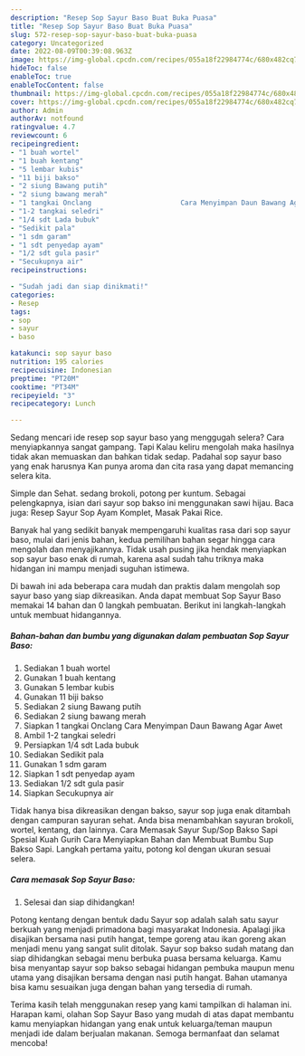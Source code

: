 ```yaml
---
description: "Resep Sop Sayur Baso Buat Buka Puasa"
title: "Resep Sop Sayur Baso Buat Buka Puasa"
slug: 572-resep-sop-sayur-baso-buat-buka-puasa
category: Uncategorized
date: 2022-08-09T00:39:08.963Z
image: https://img-global.cpcdn.com/recipes/055a18f22984774c/680x482cq70/sop-sayur-baso-foto-resep-utama.jpg
hideToc: false
enableToc: true
enableTocContent: false
thumbnail: https://img-global.cpcdn.com/recipes/055a18f22984774c/680x482cq70/sop-sayur-baso-foto-resep-utama.jpg
cover: https://img-global.cpcdn.com/recipes/055a18f22984774c/680x482cq70/sop-sayur-baso-foto-resep-utama.jpg
author: Admin
authorAv: notfound
ratingvalue: 4.7
reviewcount: 6
recipeingredient:
- "1 buah wortel"
- "1 buah kentang"
- "5 lembar kubis"
- "11 biji bakso"
- "2 siung Bawang putih"
- "2 siung bawang merah"
- "1 tangkai Onclang                      Cara Menyimpan Daun Bawang Agar Awet"
- "1-2 tangkai seledri"
- "1/4 sdt Lada bubuk"
- "Sedikit pala"
- "1 sdm garam"
- "1 sdt penyedap ayam"
- "1/2 sdt gula pasir"
- "Secukupnya air"
recipeinstructions:

- "Sudah jadi dan siap dinikmati!"
categories:
- Resep
tags:
- sop
- sayur
- baso

katakunci: sop sayur baso 
nutrition: 195 calories
recipecuisine: Indonesian
preptime: "PT20M"
cooktime: "PT34M"
recipeyield: "3"
recipecategory: Lunch

---
```



Sedang mencari ide resep sop sayur baso yang menggugah selera? Cara menyiapkannya sangat gampang. Tapi Kalau keliru mengolah maka hasilnya tidak akan memuaskan dan bahkan tidak sedap. Padahal sop sayur baso yang enak harusnya Kan punya aroma dan cita rasa yang dapat memancing selera kita.


Simple dan Sehat. sedang brokoli, potong per kuntum. Sebagai pelengkapnya, isian dari sayur sop bakso ini menggunakan sawi hijau. Baca juga: Resep Sayur Sop Ayam Komplet, Masak Pakai Rice.

Banyak hal yang sedikit banyak mempengaruhi kualitas rasa dari sop sayur baso, mulai dari jenis bahan, kedua pemilihan bahan segar hingga cara mengolah dan menyajikannya. Tidak usah pusing jika hendak menyiapkan sop sayur baso enak di rumah, karena asal sudah tahu triknya maka hidangan ini mampu menjadi suguhan istimewa.


Di bawah ini ada beberapa cara mudah dan praktis dalam mengolah sop sayur baso yang siap dikreasikan. Anda dapat membuat Sop Sayur Baso memakai 14 bahan dan 0 langkah pembuatan. Berikut ini langkah-langkah untuk membuat hidangannya.

<!--inarticleads1-->

##### Bahan-bahan dan bumbu yang digunakan dalam pembuatan Sop Sayur Baso:

1. Sediakan 1 buah wortel
1. Gunakan 1 buah kentang
1. Gunakan 5 lembar kubis
1. Gunakan 11 biji bakso
1. Sediakan 2 siung Bawang putih
1. Sediakan 2 siung bawang merah
1. Siapkan 1 tangkai Onclang                      Cara Menyimpan Daun Bawang Agar Awet
1. Ambil 1-2 tangkai seledri
1. Persiapkan 1/4 sdt Lada bubuk
1. Sediakan Sedikit pala
1. Gunakan 1 sdm garam
1. Siapkan 1 sdt penyedap ayam
1. Sediakan 1/2 sdt gula pasir
1. Siapkan Secukupnya air


Tidak hanya bisa dikreasikan dengan bakso, sayur sop juga enak ditambah dengan campuran sayuran sehat. Anda bisa menambahkan sayuran brokoli, wortel, kentang, dan lainnya. Cara Memasak Sayur Sup/Sop Bakso Sapi Spesial Kuah Gurih Cara Menyiapkan Bahan dan Membuat Bumbu Sup Bakso Sapi. Langkah pertama yaitu, potong kol dengan ukuran sesuai selera. 

<!--inarticleads2-->

##### Cara memasak Sop Sayur Baso:


1. Selesai dan siap dihidangkan!

Potong kentang dengan bentuk dadu Sayur sop adalah salah satu sayur berkuah yang menjadi primadona bagi masyarakat Indonesia. Apalagi jika disajikan bersama nasi putih hangat, tempe goreng atau ikan goreng akan menjadi menu yang sangat sulit ditolak. Sayur sop bakso sudah matang dan siap dihidangkan sebagai menu berbuka puasa bersama keluarga. Kamu bisa menyantap sayur sop bakso sebagai hidangan pembuka maupun menu utama yang disajikan bersama dengan nasi putih hangat. Bahan utamanya bisa kamu sesuaikan juga dengan bahan yang tersedia di rumah. 

Terima kasih telah menggunakan resep yang kami tampilkan di halaman ini. Harapan kami, olahan Sop Sayur Baso yang mudah di atas dapat membantu kamu menyiapkan hidangan yang enak untuk keluarga/teman maupun menjadi ide dalam berjualan makanan. Semoga bermanfaat dan selamat mencoba!
